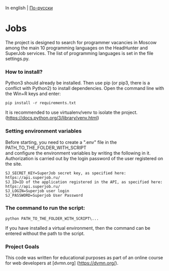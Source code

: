 In english | [По-русски](../README.md)

# Jobs

The project is designed to search for programmer vacancies in Moscow among the main 10 programming languages 
on the HeadHunter and SuperJob services.
The list of programming languages is set in the file settings.py.

### How to install?

Python3 should already be installed.
Then use pip (or pip3, there is a conflict with Python2) to install dependencies.
Open the command line with the Win+R keys and enter:
```
pip install -r requirements.txt
```
It is recommended to use virtualenv/venv to isolate the project.
(https://docs.python.org/3/library/venv.html)


### Setting environment variables

Before starting, you need to create a ".env" file in the PATH_TO_THE_FOLDER_WITH_SCRIPT\
and configure the environment variables by writing the following in it.
Authorization is carried out by the login password of the user registered on the site.
```
SJ_SECRET_KEY=SuperJob secret key, as specified here: https://api.superjob.ru/
SJ_ID=ID of the application registered in the API, as specified here: https://api.superjob.ru/
SJ_LOGIN=Superjob user login
SJ_PASSWORD=Superjob User Password
```


### The command to run the script:
```
python PATH_TO_THE_FOLDER_WITH_SCRIPT\...
```
If you have installed a virtual environment, then the command can be entered without the path to the script.


### Project Goals
This code was written for educational purposes as part of an online course for web developers at [dvmn.org]
(https://dvmn.org/).
